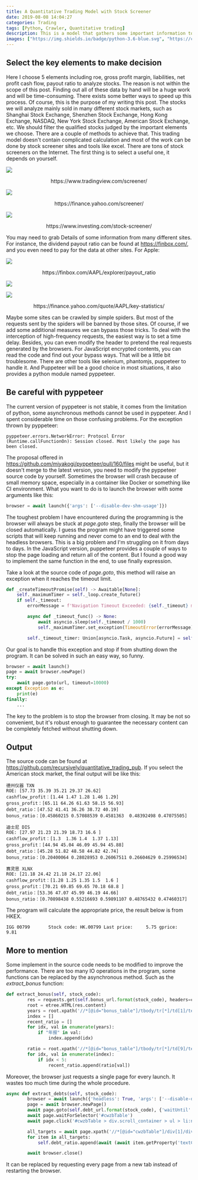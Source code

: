 ```yaml
---
title: A Quantitative Trading Model with Stock Screener
date: 2019-08-08 14:04:27
categories: Trading
tags: [Python, Crawler, Quantitative trading]
description: This is a model that gathers some important information to decide which stock to buy. Certainly, the transaction can be made by the program itself automatically.
images: ["https://img.shields.io/badge/python-3.6-blue.svg", "https://ci.appveyor.com/api/projects/status/cilhy53lx7k3hm6f?svg=true", "https://codecov.io/gh/recursively/quantitative_trading_pub/branch/master/graph/badge.svg"]
---
```

## Select the key elements to make decision
Here I choose 5 elements including roe, gross profit margin, liabilities, net profit cash flow, payout ratio to analyze stocks. The reason is not within the scope of this post. Finding out all of these data by hand will be a huge work and will be time-consuming. There exists some better ways to speed up this process. Of course, this is the purpose of my writing this post.
The stocks we will analyze mainly sold in many different stock markets, such as Shanghai Stock Exchange, Shenzhen Stock Exchange, Hong Kong Exchange, NASDAQ, New York Stock Exchange, American Stock Exchange, etc. We should filter the qualified stocks judged by the important elements we choose. There are a couple of methods to achieve that. This trading model doesn't contain complicated calculation and most of the work can be done by stock screener sites and tools like excel.
There are tons of stock screeners on the Internet. The first thing is to select a useful one, it depends on yourself. 

![](https://media.githubusercontent.com/media/recursively/recursively.github.io/hexo/source/pics/6-1.png)

<center>https://www.tradingview.com/screener/</center>

![](https://media.githubusercontent.com/media/recursively/recursively.github.io/hexo/source/pics/6-2.png)

<center>https://finance.yahoo.com/screener/</center>

![](https://media.githubusercontent.com/media/recursively/recursively.github.io/hexo/source/pics/6-3.png)

<center>https://www.investing.com/stock-screener/</center>

You may need to grab Details of some information from many different sites. For instance, the dividend payout ratio can be found at https://finbox.com/, and you even need to pay for the data at other sites. For Apple:

![](https://media.githubusercontent.com/media/recursively/recursively.github.io/hexo/source/pics/6-4.png)

<center>https://finbox.com/AAPL/explorer/payout_ratio</center>

![](https://media.githubusercontent.com/media/recursively/recursively.github.io/hexo/source/pics/6-5.png)

![](https://media.githubusercontent.com/media/recursively/recursively.github.io/hexo/source/pics/6-6.png)

<center>https://finance.yahoo.com/quote/AAPL/key-statistics/</center>

Maybe some sites can be crawled by simple spiders. But most of the requests sent by the spiders will be banned by those sites. Of course, if we add some additional measures we can bypass those tricks. To deal with the interception of high-frequency requests, the easiest way is to set a time delay. Besides, you can even modify the header to pretend the real requests generated by the browsers. For JavaScript encrypted contents, you can read the code and find out your bypass ways. That will be a little bit troublesome. There are other tools like selenium, phantomjs, puppeteer to handle it. And Puppeteer will be a good choice in most situations, it also provides a python module named pyppeteer.

## Be careful with pyppeteer
The current version of pyppeteer is not stable, it comes from the limitation of python, some asynchronous methods cannot be used in pyppeteer. And I spent considerable time on those confusing problems. For the exception thrown by pyppeteer:
```shell
pyppeteer.errors.NetworkError: Protocol Error (Runtime.callFunctionOn): Session closed. Most likely the page has been closed.
```
The proposal offered in https://github.com/miyakogi/pyppeteer/pull/160/files might be useful, but it doesn't merge to the latest version, you need to modify the pyppeteer source code by yourself.
Sometimes the browser will crash because of small memory space, especially in a container like Docker or something like CI environment. What you want to do is to launch the browser with some arguments like this:
```python
browser = await launch({'args': ['--disable-dev-shm-usage']})
```

The toughest problem I have encountered during the programming is the browser will always be stuck at *page.goto* step, finally the browser will be closed automatically. I guess the program might have triggered some scripts that will keep running and never come to an end to deal with the headless browsers. This is a big problem and I'm struggling on it from days to days. In the JavaScript version, puppeteer provides a couple of ways to stop the page loading and return all of the content. But I found a good way to implement the same function in the end, to use finally expression. 

Take a look at the source code of *page.goto*, this method will raise an exception when it reaches the timeout limit.
```python
def _createTimeoutPromise(self) -> Awaitable[None]:
    self._maximumTimer = self._loop.create_future()
    if self._timeout:
        errorMessage = f'Navigation Timeout Exceeded: {self._timeout} ms exceeded.'

        async def _timeout_func() -> None:
            await asyncio.sleep(self._timeout / 1000)
            self._maximumTimer.set_exception(TimeoutError(errorMessage))

        self._timeout_timer: Union[asyncio.Task, asyncio.Future] = self._loop.create_task(_timeout_func())
```
Our goal is to handle this exception and stop if from shutting down the program. It can be solved in such an easy way, so funny.

```python
browser = await launch()
page = await browser.newPage()
try:
    await page.goto(url, timeout=10000)
except Exception as e:
    print(e)
finally:
    ...
```
The key to the problem is to stop the browser from closing. It may be not so convenient, but it's robust enough to guarantee the necessary content can be completely fetched without shutting down.

## Output
The source code can be found at https://github.com/recursively/quantitative_trading_pub. If you select the American stock market, the final output will be like this:
```shell
德州仪器 TXN
ROE: [57.73 35.39 35.21 29.37 26.62]
cashflow_profit：[1.44 1.47 1.28 1.46 1.29]
gross_profit：[65.11 64.26 61.63 58.15 56.93]
debt_ratio：[47.52 41.41 36.26 38.72 40.19]
bonus_ratio：[0.45860215 0.57088539 0.4581363  0.48392498 0.47075505]

迪士尼 DIS
ROE: [27.97 21.23 21.39 18.73 16.6 ]
cashflow_profit：[1.3  1.36 1.4  1.37 1.13]
gross_profit：[44.94 45.04 46.09 45.94 45.88]
debt_ratio：[45.28 51.82 48.58 44.82 42.74]
bonus_ratio：[0.20400064 0.28028953 0.26067511 0.26604629 0.25996534]

赛灵思 XLNX
ROE: [21.18 24.42 21.18 24.17 22.06]
cashflow_profit：[1.28 1.25 1.35 1.5  1.6 ]
gross_profit：[70.21 69.85 69.65 70.18 68.8 ]
debt_ratio：[53.36 47.07 45.99 46.19 44.66]
bonus_ratio：[0.70898438 0.55216693 0.59891107 0.48765432 0.47460317]
```
The program will calculate the appropriate price, the result below is from HKEX.
```shell
IGG 00799       Stock code: HK.00799 Last price:     5.75 gprice:     9.81
```

## More to mention
Some implement in the source code needs to be modified to improve the performance. There are too many IO operations in the program, some functions can be replaced by the asynchronous method. Such as the *extract_bonus* function:
```python
def extract_bonus(self, stock_code):
        res = requests.get(self.bonus_url.format(stock_code), headers=config.headers)
        root = etree.HTML(res.content)
        years = root.xpath('//*[@id="bonus_table"]/tbody/tr[*]/td[1]/text()')
        index = []
        recent_ratio = []
        for idx, val in enumerate(years):
            if "年报" in val:
                index.append(idx)

        ratio = root.xpath('//*[@id="bonus_table"]/tbody/tr[*]/td[9]/text()')
        for idx, val in enumerate(index):
            if idx < 5:
                recent_ratio.append(ratio[val])
```
Moreover, the browser just requests a single page for every launch. It wastes too much time during the whole procedure. 
```python
async def extract_debts(self, stock_code):
        browser = await launch({'headless': True, 'args': ['--disable-dev-shm-usage']})
        page = await browser.newPage()
        await page.goto(self.debt_url.format(stock_code), {'waitUntil': "networkidle2"}, timeout=60000)
        await page.waitForSelector('#cwzbTable')
        await page.click('#cwzbTable > div.scroll_container > ul > li:nth-child(2) > a')

        all_targets = await page.xpath('//*[@id="cwzbTable"]/div[1]/div[1]/div[4]/table[2]/tbody/tr[11]/td[position()<6]')
        for item in all_targets:
            self.debt_ratio.append(await (await item.getProperty('textContent')).jsonValue())

        await browser.close()
```
It can be replaced by requesting every page from a new tab instead of restarting the browser.
